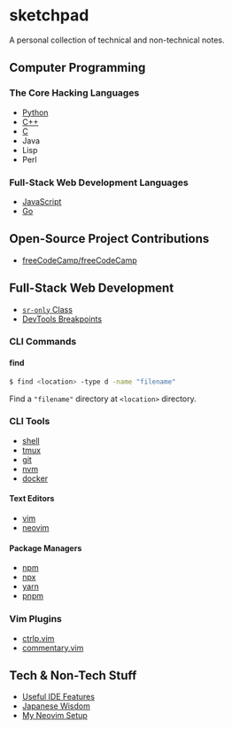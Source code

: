 # sketchpad

A personal collection of technical and non-technical notes.

## Computer Programming

### The Core Hacking Languages

- [Python](./langs/py.md)
- [C++](./langs/cpp.md)
- [C](./langs/c.md)
- Java
- Lisp
- Perl

### Full-Stack Web Development Languages

- [JavaScript](./langs/js.md)
- [Go](./langs/go.md)

## Open-Source Project Contributions

- [freeCodeCamp/freeCodeCamp](https://github.com/freeCodeCamp/freeCodeCamp/pulls?q=is%3Apr+author%3Aarantebw+is%3Aclosed)

## Full-Stack Web Development

- [`sr-only` Class](./css/README.md#sr-only)
- [DevTools Breakpoints](./css/README.md#break-points)

### CLI Commands

#### find

```bash
$ find <location> -type d -name "filename"
```

Find a `"filename"` directory at `<location>` directory.

### CLI Tools

- [shell](./shell/README.md)
- [tmux](./tmux/README.md)
- [git](./git/README.md)
- [nvm](./nvm/README.md)
- [docker](./docker/README.md)

#### Text Editors

- [vim](./vim/README.md)
- [neovim](./neovim/README.md)

#### Package Managers

- [npm](./npm/README.md)
- [npx](./npx/README.md)
- [yarn](./yarn/README.md)
- [pnpm](./pnpm/README.md)

### Vim Plugins

- [ctrlp.vim](./vim-plugins/ctlp_vim.md)
- [commentary.vim](./vim-plugins/commentary_vim.md)

## Tech & Non-Tech Stuff

- [Useful IDE Features](./others/useful_ide_features.md)
- [Japanese Wisdom](./others/japanese_wisdom.md)
- [My Neovim Setup](./others/my_neovim_setup.md)
